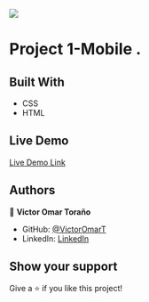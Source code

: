 ![](https://img.shields.io/badge/Microverse-blueviolet)

# Project 1-Mobile .

## Built With

- CSS
- HTML

## Live Demo

[Live Demo Link](https://victoromart.github.io/Project-1-Mobile/)




## Authors

👤 **Victor Omar Toraño**

- GitHub: [@VictorOmarT](https://github.com/VictorOmarT)
- LinkedIn: [LinkedIn](https://www.linkedin.com/in/victoromartm/)




## Show your support

Give a ⭐️ if you like this project!





